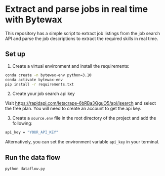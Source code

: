 # Extract and parse jobs in real time with Bytewax

This repository has a simple script to extract job listings from the job search API and parse the job descriptions to extract the required skills in real time. 

## Set up

1. Create a virtual environment and install the requirements:

```bash
conda create -n bytewax-env python=3.10
conda activate bytewax-env
pip install -r requirements.txt
```

2. Create your job search api key 

Visit https://rapidapi.com/letscrape-6bRBa3QguO5/api/jsearch and select the free plan. You will need to create an account to get the api key.

3. Create a `source.env` file in the root directory of the project and add the following:

```bash
api_key = "YOUR_API_KEY"
```

Alternatively, you can set the environment variable `api_key` in your terminal.

## Run the data flow

```bash
python dataflow.py
```